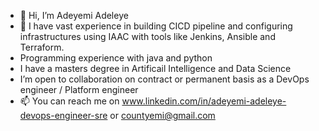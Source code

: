 - 👋 Hi, I’m Adeyemi Adeleye
- 👀 I have vast experience in building CICD pipeline and configuring infrastructures using IAAC with tools like Jenkins, Ansible and Terraform.
- Programming experience with java and python
- I have a masters degree in Artificail Intelligence and Data Science
- I’m open to collaboration on contract or permanent basis as a DevOps engineer / Platform engineer
- 📫 You can reach me on www.linkedin.com/in/adeyemi-adeleye-devops-engineer-sre or countyemi@gmail.com
<!---
countyemi/countyemi is a ✨ special ✨ repository because its `README.md` (this file) appears on your GitHub profile.
You can click the Preview link to take a look at your changes.
--->
